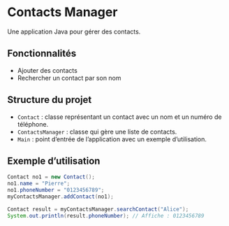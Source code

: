 # Contacts Manager

Une application Java pour gérer des contacts.

## Fonctionnalités

- Ajouter des contacts
- Rechercher un contact par son nom

## Structure du projet

- `Contact` : classe représentant un contact avec un nom et un numéro de téléphone.
- `ContactsManager` : classe qui gère une liste de contacts.
- `Main` : point d’entrée de l’application avec un exemple d’utilisation.

## Exemple d’utilisation

```java
Contact no1 = new Contact();
no1.name = "Pierre";
no1.phoneNumber = "0123456789";
myContactsManager.addContact(no1);

Contact result = myContactsManager.searchContact("Alice");
System.out.println(result.phoneNumber); // Affiche : 0123456789
